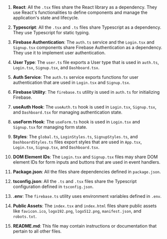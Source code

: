 1. **React**: All the `.tsx` files share the React library as a dependency. They use React's functionalities to define components and manage the application's state and lifecycle.

2. **Typescript**: All the `.tsx` and `.ts` files share Typescript as a dependency. They use Typescript for static typing.

3. **Firebase Authentication**: The `auth.ts` service and the `Login.tsx` and `Signup.tsx` components share Firebase Authentication as a dependency. They use it to implement user authentication.

4. **User Type**: The `user.ts` file exports a User type that is used in `auth.ts`, `Login.tsx`, `Signup.tsx`, and `Dashboard.tsx`.

5. **Auth Service**: The `auth.ts` service exports functions for user authentication that are used in `Login.tsx` and `Signup.tsx`.

6. **Firebase Utility**: The `firebase.ts` utility is used in `auth.ts` for initializing Firebase.

7. **useAuth Hook**: The `useAuth.ts` hook is used in `Login.tsx`, `Signup.tsx`, and `Dashboard.tsx` for managing authentication state.

8. **useForm Hook**: The `useForm.ts` hook is used in `Login.tsx` and `Signup.tsx` for managing form state.

9. **Styles**: The `global.ts`, `LoginStyles.ts`, `SignupStyles.ts`, and `DashboardStyles.ts` files export styles that are used in `App.tsx`, `Login.tsx`, `Signup.tsx`, and `Dashboard.tsx`.

10. **DOM Element IDs**: The `Login.tsx` and `Signup.tsx` files may share DOM element IDs for form inputs and buttons that are used in event handlers.

11. **Package.json**: All the files share dependencies defined in `package.json`.

12. **tsconfig.json**: All the `.ts` and `.tsx` files share the Typescript configuration defined in `tsconfig.json`.

13. **.env**: The `firebase.ts` utility uses environment variables defined in `.env`.

14. **Public Assets**: The `index.tsx` and `index.html` files share public assets like `favicon.ico`, `logo192.png`, `logo512.png`, `manifest.json`, and `robots.txt`.

15. **README.md**: This file may contain instructions or documentation that pertain to all other files.